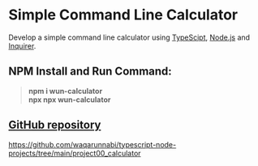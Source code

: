 # Simple Command Line Calculator

Develop a simple command line calculator using [TypeScipt](https://www.typescriptlang.org/), [Node.js](https://nodejs.org/en/) and [Inquirer](https://www.npmjs.com/package/inquirer).

## NPM Install and Run Command:

>**npm i wun-calculator** \
> **npx npx wun-calculator**

## [GitHub repository](https://github.com/waqarunnabi/typescript-node-projects/tree/main/project00_calculator)

https://github.com/waqarunnabi/typescript-node-projects/tree/main/project00_calculator
